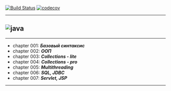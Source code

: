 
[![Build Status](https://travis-ci.org/asrovnov/java-start.svg?branch=master)](https://travis-ci.org/asrovnov/java-start)
[![codecov](https://codecov.io/gh/asrovnov/java-start/branch/master/graph/badge.svg)](https://codecov.io/gh/asrovnov/java-start)

---
![java](https://user-images.githubusercontent.com/28740150/40380952-19ed350a-5e03-11e8-9b85-ae1d94988fe5.jpg)
---

---
* chapter 001: ***Базовый синтаксис***
* chapter 002: ***ООП*** 
* chapter 003: ***Collections - lite***
* chapter 004: ***Collections - pro***
* chapter 005: ***Multithreading***
* chapter 006: ***SQL, JDBC***
* chapter 007: ***Servlet, JSP***
---
